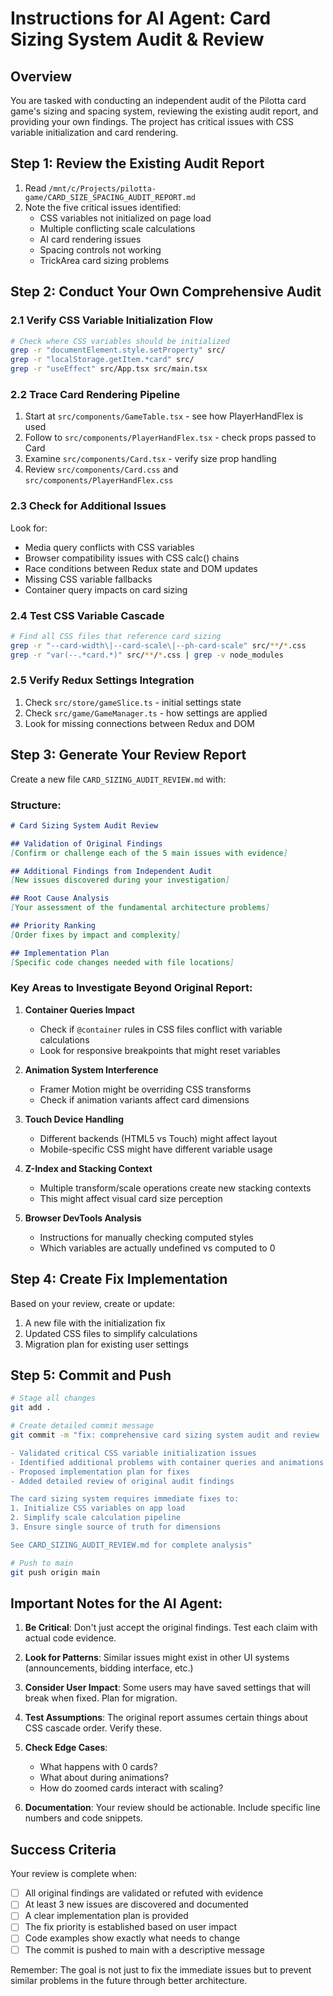 # Instructions for AI Agent: Card Sizing System Audit & Review

## Overview
You are tasked with conducting an independent audit of the Pilotta card game's sizing and spacing system, reviewing the existing audit report, and providing your own findings. The project has critical issues with CSS variable initialization and card rendering.

## Step 1: Review the Existing Audit Report
1. Read `/mnt/c/Projects/pilotta-game/CARD_SIZE_SPACING_AUDIT_REPORT.md`
2. Note the five critical issues identified:
   - CSS variables not initialized on page load
   - Multiple conflicting scale calculations
   - AI card rendering issues
   - Spacing controls not working
   - TrickArea card sizing problems

## Step 2: Conduct Your Own Comprehensive Audit

### 2.1 Verify CSS Variable Initialization Flow
```bash
# Check where CSS variables should be initialized
grep -r "documentElement.style.setProperty" src/
grep -r "localStorage.getItem.*card" src/
grep -r "useEffect" src/App.tsx src/main.tsx
```

### 2.2 Trace Card Rendering Pipeline
1. Start at `src/components/GameTable.tsx` - see how PlayerHandFlex is used
2. Follow to `src/components/PlayerHandFlex.tsx` - check props passed to Card
3. Examine `src/components/Card.tsx` - verify size prop handling
4. Review `src/components/Card.css` and `src/components/PlayerHandFlex.css`

### 2.3 Check for Additional Issues
Look for:
- Media query conflicts with CSS variables
- Browser compatibility issues with CSS calc() chains
- Race conditions between Redux state and DOM updates
- Missing CSS variable fallbacks
- Container query impacts on card sizing

### 2.4 Test CSS Variable Cascade
```bash
# Find all CSS files that reference card sizing
grep -r "--card-width\|--card-scale\|--ph-card-scale" src/**/*.css
grep -r "var(--.*card.*)" src/**/*.css | grep -v node_modules
```

### 2.5 Verify Redux Settings Integration
1. Check `src/store/gameSlice.ts` - initial settings state
2. Check `src/game/GameManager.ts` - how settings are applied
3. Look for missing connections between Redux and DOM

## Step 3: Generate Your Review Report

Create a new file `CARD_SIZING_AUDIT_REVIEW.md` with:

### Structure:
```markdown
# Card Sizing System Audit Review

## Validation of Original Findings
[Confirm or challenge each of the 5 main issues with evidence]

## Additional Findings from Independent Audit
[New issues discovered during your investigation]

## Root Cause Analysis
[Your assessment of the fundamental architecture problems]

## Priority Ranking
[Order fixes by impact and complexity]

## Implementation Plan
[Specific code changes needed with file locations]
```

### Key Areas to Investigate Beyond Original Report:

1. **Container Queries Impact**
   - Check if `@container` rules in CSS files conflict with variable calculations
   - Look for responsive breakpoints that might reset variables

2. **Animation System Interference**
   - Framer Motion might be overriding CSS transforms
   - Check if animation variants affect card dimensions

3. **Touch Device Handling**
   - Different backends (HTML5 vs Touch) might affect layout
   - Mobile-specific CSS might have different variable usage

4. **Z-Index and Stacking Context**
   - Multiple transform/scale operations create new stacking contexts
   - This might affect visual card size perception

5. **Browser DevTools Analysis**
   - Instructions for manually checking computed styles
   - Which variables are actually undefined vs computed to 0

## Step 4: Create Fix Implementation

Based on your review, create or update:
1. A new file with the initialization fix
2. Updated CSS files to simplify calculations
3. Migration plan for existing user settings

## Step 5: Commit and Push

```bash
# Stage all changes
git add .

# Create detailed commit message
git commit -m "fix: comprehensive card sizing system audit and review

- Validated critical CSS variable initialization issues
- Identified additional problems with container queries and animations
- Proposed implementation plan for fixes
- Added detailed review of original audit findings

The card sizing system requires immediate fixes to:
1. Initialize CSS variables on app load
2. Simplify scale calculation pipeline
3. Ensure single source of truth for dimensions

See CARD_SIZING_AUDIT_REVIEW.md for complete analysis"

# Push to main
git push origin main
```

## Important Notes for the AI Agent:

1. **Be Critical**: Don't just accept the original findings. Test each claim with actual code evidence.

2. **Look for Patterns**: Similar issues might exist in other UI systems (announcements, bidding interface, etc.)

3. **Consider User Impact**: Some users may have saved settings that will break when fixed. Plan for migration.

4. **Test Assumptions**: The original report assumes certain things about CSS cascade order. Verify these.

5. **Check Edge Cases**: 
   - What happens with 0 cards?
   - What about during animations?
   - How do zoomed cards interact with scaling?

6. **Documentation**: Your review should be actionable. Include specific line numbers and code snippets.

## Success Criteria

Your review is complete when:
- [ ] All original findings are validated or refuted with evidence
- [ ] At least 3 new issues are discovered and documented
- [ ] A clear implementation plan is provided
- [ ] The fix priority is established based on user impact
- [ ] Code examples show exactly what needs to change
- [ ] The commit is pushed to main with a descriptive message

Remember: The goal is not just to fix the immediate issues but to prevent similar problems in the future through better architecture.